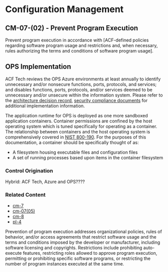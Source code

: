 # Configuration Management
## CM-07-(02) - Prevent Program Execution

Prevent program execution in accordance with [ACF-defined policies regarding software program usage and restrictions and, when necessary, rules authorizing the terms and conditions of software program usage].

## OPS Implementation

ACF Tech reviews the OPS Azure environments at least annually to identify unnecessary and/or nonsecure functions, ports, protocols, and services; and disables functions, ports, protocols, and/or services deemed to be unnecessary and/or unsecure within the information system.  Please refer to the [architecture decision record](https://github.com/HHS/OPRE-OPS/tree/main/docs/adr), [security compliance documents](https://github.com/HHS/OPRE-OPS/tree/main/docs/Security-Compliance) for additional implementation information.

The application runtime for OPS is deployed as one more sandboxed application containers. Container permissions are confined by the host operating system which is tuned specifically for operating as a container. The relationship between containers and the host operating system is comprehensively covered in [NIST 800-190](https://nvlpubs.nist.gov/nistpubs/SpecialPublications/NIST.SP.800-190.pdf). For the purposes of this documentation, a container should be specifically thought of as:

* A filesystem housing executable files and configuration files
* A set of running processes based upon items in the container filesystem

### Control Origination

Hybrid: ACF Tech, Azure and OPS????

### Related Content

* [cm-7](./cm-07.md)
* [cm-07(05)](./cm-07-5.md)
* [cm-8](./cm-08.md)
* [pl-4](../pl/pl-04.md)

Prevention of program execution addresses organizational policies, rules of behavior, and/or access agreements that restrict software usage and the terms and conditions imposed by the developer or manufacturer, including software licensing and copyrights. Restrictions include prohibiting auto-execute features, restricting roles allowed to approve program execution, permitting or prohibiting specific software programs, or restricting the number of program instances executed at the same time.
